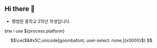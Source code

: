 ## Hi there 👋

- 평범한 중학교 2학년 학생입니다.

btw i use ${process.platform}

```math
\ce{$&#x5C;unicode[goombafont; user-select: none;]{x0000}$}
